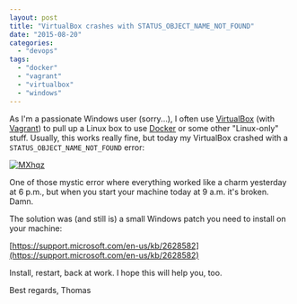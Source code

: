 ```yaml
---
layout: post
title: "VirtualBox crashes with STATUS_OBJECT_NAME_NOT_FOUND"
date: "2015-08-20"
categories: 
  - "devops"
tags: 
  - "docker"
  - "vagrant"
  - "virtualbox"
  - "windows"
---
```


As I'm a passionate Windows user (sorry...), I often use [VirtualBox](https://www.virtualbox.org) (with [Vagrant](https://www.vagrantup.com)) to pull up a Linux box to use [Docker](https://www.docker.com) or some other "Linux-only" stuff. Usually, this works really fine, but today my VirtualBox crashed with a `STATUS_OBJECT_NAME_NOT_FOUND` error:

[![MXhqz](images/MXhqz.png)](http://tuhrig.de/wp-content/uploads/2015/08/MXhqz.png)

One of those mystic error where everything worked like a charm yesterday at 6 p.m., but when you start your machine today at 9 a.m. it's broken. Damn.

The solution was (and still is) a small Windows patch you need to install on your machine:

[https://support.microsoft.com/en-us/kb/2628582](https://support.microsoft.com/en-us/kb/2628582)

Install, restart, back at work. I hope this will help you, too.

Best regards, Thomas
